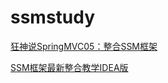 # ssmstudy

[狂神说SpringMVC05：整合SSM框架](https://mp.weixin.qq.com/s/SDxqGu_il3MUCTcN1EYrng)

[SSM框架最新整合教学IDEA版](https://www.bilibili.com/video/BV1RE41127rv?p=7)
